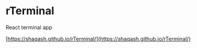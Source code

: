 # rTerminal
React terminal app

[https://shaqash.github.io/rTerminal/](https://shaqash.github.io/rTerminal/)

